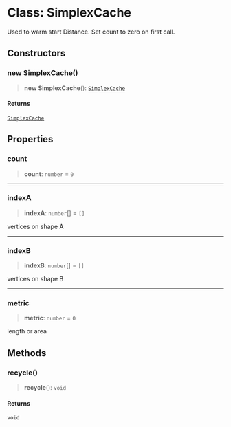 # Class: SimplexCache

Used to warm start Distance. Set count to zero on first call.

## Constructors

### new SimplexCache()

> **new SimplexCache**(): [`SimplexCache`](/api/classes/SimplexCache)

#### Returns

[`SimplexCache`](/api/classes/SimplexCache)

## Properties

### count

> **count**: `number` = `0`

***

### indexA

> **indexA**: `number`[] = `[]`

vertices on shape A

***

### indexB

> **indexB**: `number`[] = `[]`

vertices on shape B

***

### metric

> **metric**: `number` = `0`

length or area

## Methods

### recycle()

> **recycle**(): `void`

#### Returns

`void`
